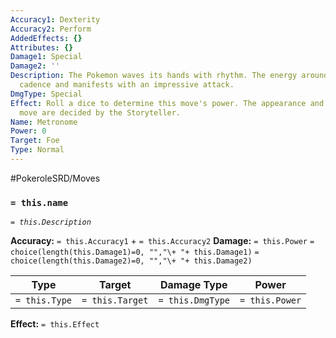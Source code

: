 ```yaml
---
Accuracy1: Dexterity
Accuracy2: Perform
AddedEffects: {}
Attributes: {}
Damage1: Special
Damage2: ''
Description: The Pokemon waves its hands with rhythm. The energy around follows the
  cadence and manifests with an impressive attack.
DmgType: Special
Effect: Roll a dice to determine this move's power. The appearance and Type of this
  move are decided by the Storyteller.
Name: Metronome
Power: 0
Target: Foe
Type: Normal
---
```


#PokeroleSRD/Moves

### `= this.name` 
*`= this.Description`*

**Accuracy:** `= this.Accuracy1` + `= this.Accuracy2`
**Damage:** `= this.Power` `= choice(length(this.Damage1)=0, "","\+ "+ this.Damage1)` `= choice(length(this.Damage2)=0, "","\+ "+ this.Damage2)`

| Type          | Target          | Damage Type          | Power          |
| ------------- | --------------- | ---------------- | -------------- |
| `= this.Type` | `= this.Target` | `= this.DmgType` | `= this.Power` | 

**Effect:** `= this.Effect`